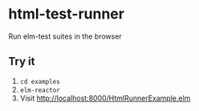 # html-test-runner
Run elm-test suites in the browser

## Try it

1. `cd examples`
2. `elm-reactor`
3. Visit [http://localhost:8000/HtmlRunnerExample.elm](http://localhost:8000/HtmlRunnerExample.elm)
